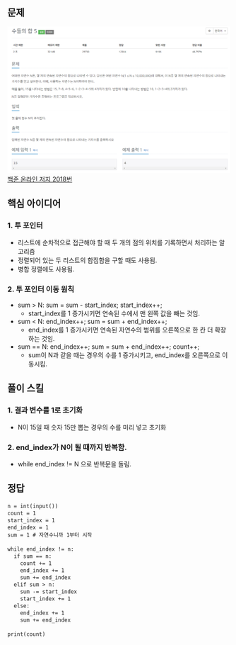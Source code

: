 ## 문제
![Alt text](./img/연속된자연수의합구하기.png)   
[백준 온라인 저지 2018번](https://www.acmicpc.net/problem/2018)

## 핵심 아이디어
### 1. 투 포인터
* 리스트에 순차적으로 접근해야 할 때 두 개의 점의 위치를 기록하면서 처리하는 알고리즘
* 정렬되어 있는 두 리스트의 합집합을 구할 때도 사용됨.
* 병합 정렬에도 사용됨.

### 2. 투 포인터 이동 원칙
* sum > N: sum = sum - start_index; start_index++;
  * start_index를 1 증가시키면 연속된 수에서 맨 왼쪽 값을 빼는 것임.
* sum < N: end_index++; sum = sum + end_index++;
  * end_index를 1 증가시키면 연속된 자연수의 범위를 오른쪽으로 한 칸 더 확장하는 것임.
* sum == N: end_index++; sum = sum + end_index++; count++;
  * sum이 N과 같을 때는 경우의 수를 1 증가시키고, end_index를 오른쪽으로 이동시킴.

## 풀이 스킬
### 1. 결과 변수를 1로 초기화
* N이 15일 때 숫자 15만 뽑는 경우의 수를 미리 넣고 초기화

### 2. end_index가 N이 될 때까지 반복함.
* while end_index != N 으로 반복문을 돌림.

## 정답
```
n = int(input())
count = 1
start_index = 1
end_index = 1
sum = 1 # 자연수니까 1부터 시작

while end_index != n:
  if sum == n:
    count += 1
    end_index += 1
    sum += end_index
  elif sum > n:
    sum -= start_index
    start_index += 1
  else:
    end_index += 1
    sum += end_index

print(count)
```
